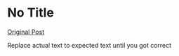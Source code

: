 # No Title

[Original Post](https://discourse.onlinedegree.iitm.ac.in/t/165959/127)

<p>Replace actual text to expected text until you got correct</p>